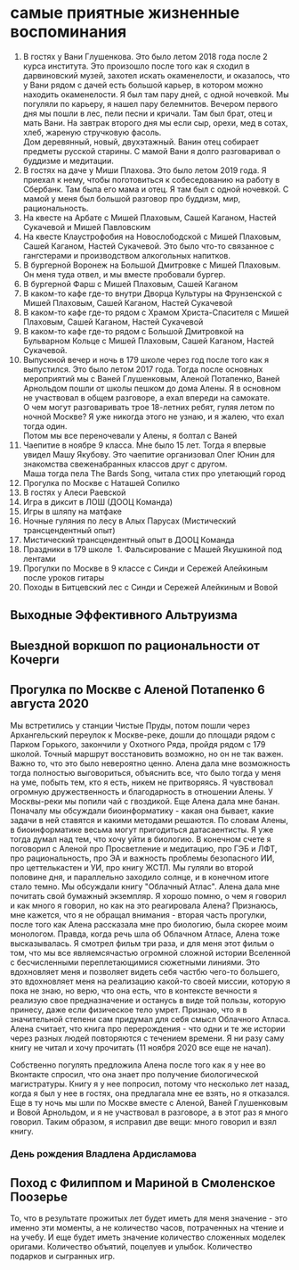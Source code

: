 # самые приятные жизненные воспоминания
1.  В гостях у Вани Глушенкова. Это было летом 2018 года после 2 курса института. Это произошло после того как я сходил в дарвиновский музей, захотел искать окаменелости, и оказалось, что у Вани рядом с дачей есть большой карьер, в котором можно находить окаменелости. Я был там пару дней, с одной ночевкой. Мы погуляли по карьеру, я нашел пару белемнитов. Вечером первого дня мы пошли в лес, пели песни и кричали. Там был брат, отец и мать Вани. На завтрак второго дня мы если сыр, орехи, мед в сотах, хлеб, жареную стручковую фасоль.   
    Дом деревянный, новый, двухэтажный. Ванин отец собирает предметы русской старины. С мамой Вани я долго разговаривал о буддизме и медитации.
2.  В гостях на даче у Миши Плахова. Это было летом 2019 года. Я приехал к нему, чтобы поготовиться к собеседованию на работу в Сбербанк. Там была его мама и отец. Я там был с одной ночевкой. С мамой у меня был большой разговор про буддизм, мир, рациональность.
3.  На квесте на Арбате с Мишей Плаховым, Сашей Каганом, Настей Сукачевой и Мишей Павловским
4.  На квесте Клаустрофобия на Новослободской с Мишей Плаховым, Сашей Каганом, Настей Сукачевой. Это было что-то связанное с гангстерами и производством алкогольных напитков.
5.  В бургерной Воронеж на Большой Дмитровке с Мишей Плаховым. Он меня туда отвел, и мы вместе пробовали бургер.
6.  В бургерной Фарш с Мишей Плаховым, Сашей Каганом
7.  В каком-то кафе где-то внутри Дворца Культуры на Фрунзенской с Мишей Плаховым, Сашей Каганом, Настей Сукачевой
8.  В каком-то кафе где-то рядом с Храмом Христа-Спасителя с Мишей Плаховым, Сашей Каганом, Настей Сукачевой
9.  В каком-то кафе где-то рядом с Большой Дмитровкой на Бульварном Кольце с Мишей Плаховым, Сашей Каганом, Настей Сукачевой.
10.  Выпускной вечер и ночь в 179 школе через год после того как я выпустился. Это было летом 2017 года. Тогда после основных мероприятий мы с Ваней Глушенковым, Аленой Потапенко, Ваней Арнольдом пошли от школы пешком до дома Алены. Я в основном не участвовал в общем разговоре, а ехал впереди на самокате.  
    О чем могут разговаривать трое 18-летних ребят, гуляя летом по ночной Москве? Я уже никогда этого не узнаю, и я жалею, что ехал тогда один.  
    Потом мы все переночевали у Алены, я болтал с Ваней
11.  Чаепитие в ноябре 9 класса. Мне было 15 лет. Тогда я впервые увидел Машу Якубову. Это чаепитие организовал Олег Юнин для знакомства свеженабранных классов друг с другом.  
    Маша тогда пела The Bards Song, читала стих про улетающий город
12.  Прогулка по Москве с Наташей Сопилко
13.  В гостях у Алеси Раевской
14.  Игра в диксит в ЛОШ (ДООЦ Команда)
15.  Игры в шляпу на матфаке 
16.  Ночные гуляния по лесу в Алых Парусах (Мистический трансцендентный опыт)
17.  Мистический трансцендентный опыт в ДООЦ Команда
18.  Праздники в 179 школе 
	1.  Фальсирование с Машей Якушкиной под лентами
19.  Прогулки по Москве в 9 классе с Синди и Сережей Алейкиным после уроков гитары
20.  Походы в Битцевский лес с Синди и Сережей Алейкиным и Вовой
## Выходные Эффективного Альтруизма
## Выездной воркшоп по рациональности от Кочерги
## Прогулка по Москве с Аленой Потапенко 6 августа 2020
Мы встретились у станции Чистые Пруды, потом пошли через Архангельский переулок к Москве-реке, дошли до площади рядом с Парком Горького, закончили у Охотного Ряда, пройдя рядом с 179 школой. Точный маршрут восстановить возможно, но он не так важен.
Важно то, что это было невероятно ценно. Алена дала мне возможность тогда полностью выговориться, объяснить все, что было тогда у меня на уме, побыть тем, кто я есть, никем не притворяясь. Я чувствовал огромную дружественность и благодарность в отношении Алены.
У Москвы-реки мы попили чай с гвоздикой. Еще Алена дала мне банан.
Поначалу мы обсуждали биоинформатику - какая она бывает, какие задачи в ней ставятся и какими методами решаются. По словам Алены, в биоинформатике весьма могут пригодиться датасаентисты. Я уже тогда думал над тем, что хочу уйти в биологию.
В конечном счете я поговорил с Аленой про Просветление и медитацию, про ГЭБ и ЛФТ, про рациональность, про ЭА и важность проблемы безопасного ИИ, про цеттелькастен и УИ, про книгу ЖСТЛ.
Мы гуляли во второй половине дня, и параллельно заходило солнце, и в конечном итоге стало темно. Мы обсуждали книгу "Облачный Атлас". Алена дала мне почитать свой бумажный экземпляр.
Я хорошо помню, о чем я говорил и как много я говорил, но как на это реагировала Алена? Признаюсь, мне кажется, что я не обращал внимания - вторая часть прогулки, после того как Алена рассказала мне про биологию, была скорее моим монологом. Правда, когда речь шла об Облачном Атласе, Алена тоже высказывалась. Я смотрел фильм три раза, и для меня этот фильм о том, что мы все являемсячастью огромной сложной истории Вселенной с бесчисленными переплетающимися сюжетными линиями. Это вдохновляет меня и позволяет видеть себя частбю чего-то большего, это вдохновляет меня на реализацию какой-то своей миссии, которую я пока не знаю, но верю, что она есть, что в контексте вечности я реализую свое предназначение и останусь в виде той пользы, которую принесу, даже если физическое тело умрет.
Признаю, что я в значительной степени сам придумал для себя смысл Облачного Атласа. Алена считает, что книга про перерождения - что одни и те же истории через разных людей повторяются с течением времени. Я ни разу саму книгу не читал и хочу прочитать (11 ноября 2020 все еще не начал).

Собственно погулять предложила Алена после того как я у нее во Вконтакте спросил, что она знает про получение биологической магистратуры. Книгу я у нее попросил, потому что несколько лет назад, когда я был у нее в гостях, она предлагала мне ее взять, но я отказался. Еще в ту ночь мы шли по Москве вместе с Аленой, Ваней Глушенковым и Вовой Арнольдом, и я не участвовал в разговоре, а в этот раз я много говорил. Таким образом, я исправил две вещи: много говорил и взял книгу.

### День рождения Владлена Ардисламова

## Поход с Филиппом и Мариной в Смоленское Поозерье


То, что в результате прожитых лет будет иметь для меня значение - это именно эти моменты, а не количество часов, потраченных на чтение и на учебу. И еще будет иметь значение количество сложенных моделек оригами. Количество объятий, поцелуев и улыбок. Количество подарков и сыгранных игр.